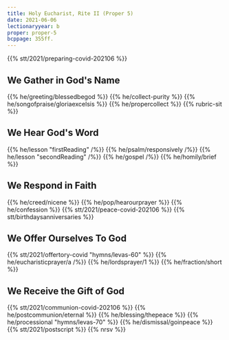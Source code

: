 ```yaml
---
title: Holy Eucharist, Rite II (Proper 5)
date: 2021-06-06
lectionaryyear: b
proper: proper-5
bcppage: 355ff.
---
```

{{% stt/2021/preparing-covid-202106 %}}

## We Gather in God's Name
{{% he/greeting/blessedbegod %}}
{{% he/collect-purity %}}
{{% he/songofpraise/gloriaexcelsis %}}
{{% he/propercollect %}}
{{% rubric-sit %}}

## We Hear God's Word
{{% he/lesson "firstReading" /%}}
{{% he/psalm/responsively /%}}
{{% he/lesson "secondReading" /%}}
{{% he/gospel /%}}
{{% he/homily/brief %}}

## We Respond in Faith
{{% he/creed/nicene %}}
{{% he/pop/hearourprayer %}}
{{% he/confession %}}
{{% stt/2021/peace-covid-202106 %}}
{{% stt/birthdaysanniversaries %}}

## We Offer Ourselves To God
{{% stt/2021/offertory-covid "hymns/levas-60" %}}
{{% he/eucharisticprayer/a /%}}
{{% he/lordsprayer/1 %}}
{{% he/fraction/short %}}

## We Receive the Gift of God
{{% stt/2021/communion-covid-202106 %}}
{{% he/postcommunion/eternal %}}
{{% he/blessing/thepeace %}}
{{% he/processional "hymns/levas-70" %}}
{{% he/dismissal/goinpeace %}}
{{% stt/2021/postscript %}}
{{% nrsv %}}
